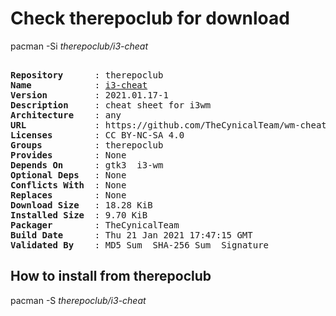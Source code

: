 # Check therepoclub for download

        
pacman -Si *therepoclub/i3-cheat*

<div class="highlight"><pre class="highlight"><text>
<b>Repository</b>      : therepoclub
<b>Name</b>            : <a href='../../x86_64/i3-cheat-2021.01.17-1-any.pkg.tar.zst'>i3-cheat</a>
<b>Version</b>         : 2021.01.17-1
<b>Description</b>     : cheat sheet for i3wm
<b>Architecture</b>    : any
<b>URL</b>             : https://github.com/TheCynicalTeam/wm-cheat
<b>Licenses</b>        : CC BY-NC-SA 4.0
<b>Groups</b>          : therepoclub
<b>Provides</b>        : None
<b>Depends On</b>      : gtk3  i3-wm
<b>Optional Deps</b>   : None
<b>Conflicts With</b>  : None
<b>Replaces</b>        : None
<b>Download Size</b>   : 18.28 KiB
<b>Installed Size</b>  : 9.70 KiB
<b>Packager</b>        : TheCynicalTeam <wayne6324@gmail.com>
<b>Build Date</b>      : Thu 21 Jan 2021 17:47:15 GMT
<b>Validated By</b>    : MD5 Sum  SHA-256 Sum  Signature
</text></pre></div>

## How to install from therepoclub

        
pacman -S *therepoclub/i3-cheat*
